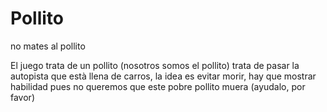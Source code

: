 # Pollito
no mates al pollito

El juego trata de un pollito (nosotros somos el pollito) trata de pasar la autopista que està llena de carros, la idea es evitar morir, hay que mostrar habilidad pues no queremos que este pobre pollito muera (ayudalo, por favor)